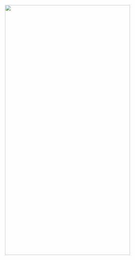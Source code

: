 <p align="center">
  <img width="400" height="800" src="https://github.com/Jinwoooooooo/2024-1-Mobile-App/blob/main/MyCalculator/Screenshot_20240520_1716165726.png">
</p>
